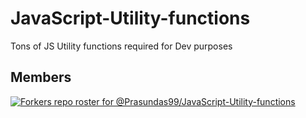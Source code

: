 # JavaScript-Utility-functions
Tons of JS Utility functions required for Dev purposes 

## Members
[![Forkers repo roster for @Prasundas99/JavaScript-Utility-functions](https://reporoster.com/forks/Prasundas99/JavaScript-Utility-functions)](https://github.com/Prasundas99/JavaScript-Utility-functions/network/members)
